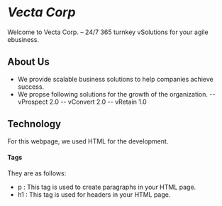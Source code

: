# _Vecta Corp_
Welcome to Vecta Corp. – 24/7 365 turnkey vSolutions for your agile ebusiness.


## About Us

- We provide scalable business solutions to help companies achieve success.
- We propse following solutions for the growth of the organization.
-- vProspect 2.0 
-- vConvert 2.0
-- vRetain 1.0

## Technology
For this webpage, we used HTML for the development.
#### Tags 
They are as follows:
- p : This tag is used to create paragraphs in your HTML page.
- h1 : This tag is used for headers in your HTML page.


